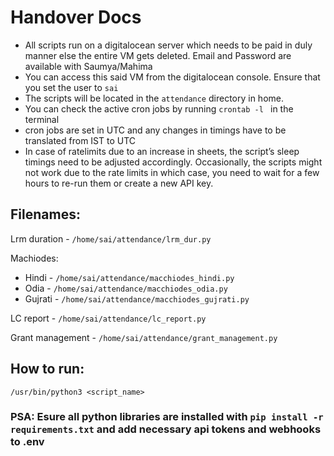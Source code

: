 # Handover Docs

-  All scripts run on a digitalocean server which needs to be paid in duly manner else the entire VM gets deleted. Email and Password are available with Saumya/Mahima
- You can access this said VM from the digitalocean console. Ensure that you set the user to `sai`
- The scripts will be located in the `attendance` directory in home.
- You can check the active cron jobs by running `crontab -l ` in the terminal
- cron jobs are set in UTC and any changes in timings have to be translated from IST to UTC
- In case of ratelimits due to an increase in sheets, the script’s sleep timings need to be adjusted accordingly. Occasionally, the scripts might not work due to the rate limits in which case, you need to wait for a few hours to re-run them or create a new API key.



## Filenames:
Lrm duration - `/home/sai/attendance/lrm_dur.py`

Machiodes: 
 - Hindi -  `/home/sai/attendance/macchiodes_hindi.py`
 - Odia - `/home/sai/attendance/macchiodes_odia.py`
 - Gujrati - `/home/sai/attendance/macchiodes_gujrati.py`

LC report - `/home/sai/attendance/lc_report.py`

Grant management - `/home/sai/attendance/grant_management.py`

## How to run:
`/usr/bin/python3 <script_name>`

### PSA: Esure all python libraries are installed with `pip install -r requirements.txt` and add necessary api tokens and webhooks to .env




